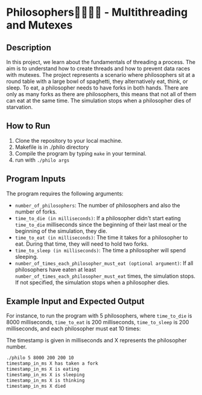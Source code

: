 # Philosophers🍝🧙🏼‍♂️ - Multithreading and Mutexes

## Description

In this project, we learn about the fundamentals of threading a process. The aim is to understand how to create threads and how to prevent data races with mutexes. The project represents a scenario where philosophers sit at a round table with a large bowl of spaghetti, they alternatively eat, think, or sleep. To eat, a philosopher needs to have forks in both hands. There are only as many forks as there are philosophers, this means that not all of them can eat at the same time. The simulation stops when a philosopher dies of starvation. 

## How to Run

1. Clone the repository to your local machine.
2. Makefile is in ./philo directory
3. Compile the program by typing `make` in your terminal.
4. run with `./philo args`


## Program Inputs

The program requires the following arguments:

- `number_of_philosophers`: The number of philosophers and also the number of forks.
- `time_to_die (in milliseconds)`: If a philosopher didn't start eating `time_to_die` milliseconds since the beginning of their last meal or the beginning of the simulation, they die.
- `time_to_eat (in milliseconds)`: The time it takes for a philosopher to eat. During that time, they will need to hold two forks.
- `time_to_sleep (in milliseconds)`: The time a philosopher will spend sleeping.
- `number_of_times_each_philosopher_must_eat (optional argument)`: If all philosophers have eaten at least `number_of_times_each_philosopher_must_eat` times, the simulation stops. If not specified, the simulation stops when a philosopher dies.

## Example Input and Expected Output

For instance, to run the program with 5 philosophers, where `time_to_die` is 8000 milliseconds, `time_to_eat` is 200 milliseconds, `time_to_sleep` is 200 milliseconds, and each philosopher must eat 10 times:

The timestamp is given in milliseconds and X represents the philosopher number.
```sh
./philo 5 8000 200 200 10
timestamp_in_ms X has taken a fork
timestamp_in_ms X is eating
timestamp_in_ms X is sleeping
timestamp_in_ms X is thinking
timestamp_in_ms X died
```
